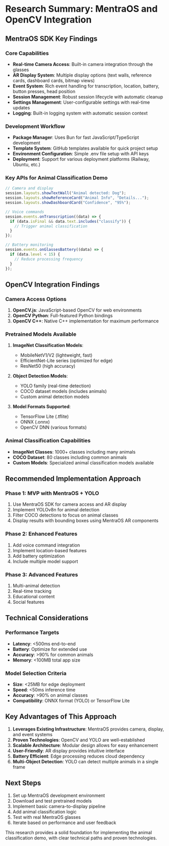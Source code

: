 # Research Summary: MentraOS and OpenCV Integration

## MentraOS SDK Key Findings

### Core Capabilities
- **Real-time Camera Access**: Built-in camera integration through the glasses
- **AR Display System**: Multiple display options (text walls, reference cards, dashboard cards, bitmap views)
- **Event System**: Rich event handling for transcription, location, battery, button presses, head position
- **Session Management**: Robust session lifecycle with automatic cleanup
- **Settings Management**: User-configurable settings with real-time updates
- **Logging**: Built-in logging system with automatic session context

### Development Workflow
- **Package Manager**: Uses Bun for fast JavaScript/TypeScript development
- **Template System**: GitHub templates available for quick project setup
- **Environment Configuration**: Simple .env file setup with API keys
- **Deployment**: Support for various deployment platforms (Railway, Ubuntu, etc.)

### Key APIs for Animal Classification Demo
```typescript
// Camera and display
session.layouts.showTextWall("Animal detected: Dog");
session.layouts.showReferenceCard("Animal Info", "Details...");
session.layouts.showDashboardCard("Confidence", "95%");

// Voice commands
session.events.onTranscription((data) => {
  if (data.isFinal && data.text.includes("classify")) {
    // Trigger animal classification
  }
});

// Battery monitoring
session.events.onGlassesBattery((data) => {
  if (data.level < 15) {
    // Reduce processing frequency
  }
});
```

## OpenCV Integration Findings

### Camera Access Options
1. **OpenCV.js**: JavaScript-based OpenCV for web environments
2. **OpenCV Python**: Full-featured Python bindings
3. **OpenCV C++**: Native C++ implementation for maximum performance

### Pretrained Models Available
1. **ImageNet Classification Models**:
   - MobileNetV1/V2 (lightweight, fast)
   - EfficientNet-Lite series (optimized for edge)
   - ResNet50 (high accuracy)

2. **Object Detection Models**:
   - YOLO family (real-time detection)
   - COCO dataset models (includes animals)
   - Custom animal detection models

3. **Model Formats Supported**:
   - TensorFlow Lite (.tflite)
   - ONNX (.onnx)
   - OpenCV DNN (various formats)

### Animal Classification Capabilities
- **ImageNet Classes**: 1000+ classes including many animals
- **COCO Dataset**: 80 classes including common animals
- **Custom Models**: Specialized animal classification models available

## Recommended Implementation Approach

### Phase 1: MVP with MentraOS + YOLO
1. Use MentraOS SDK for camera access and AR display
2. Implement YOLOv8n for animal detection
3. Filter COCO detections to focus on animal classes
4. Display results with bounding boxes using MentraOS AR components

### Phase 2: Enhanced Features
1. Add voice command integration
2. Implement location-based features
3. Add battery optimization
4. Include multiple model support

### Phase 3: Advanced Features
1. Multi-animal detection
2. Real-time tracking
3. Educational content
4. Social features

## Technical Considerations

### Performance Targets
- **Latency**: <500ms end-to-end
- **Battery**: Optimize for extended use
- **Accuracy**: >90% for common animals
- **Memory**: <100MB total app size

### Model Selection Criteria
- **Size**: <25MB for edge deployment
- **Speed**: <50ms inference time
- **Accuracy**: >90% on animal classes
- **Compatibility**: ONNX format (YOLO) or TensorFlow Lite

## Key Advantages of This Approach

1. **Leverages Existing Infrastructure**: MentraOS provides camera, display, and event systems
2. **Proven Technologies**: OpenCV and YOLO are well-established
3. **Scalable Architecture**: Modular design allows for easy enhancement
4. **User-Friendly**: AR display provides intuitive interface
5. **Battery Efficient**: Edge processing reduces cloud dependency
6. **Multi-Object Detection**: YOLO can detect multiple animals in a single frame

## Next Steps

1. Set up MentraOS development environment
2. Download and test pretrained models
3. Implement basic camera-to-display pipeline
4. Add animal classification logic
5. Test with real MentraOS glasses
6. Iterate based on performance and user feedback

This research provides a solid foundation for implementing the animal classification demo, with clear technical paths and proven technologies.
